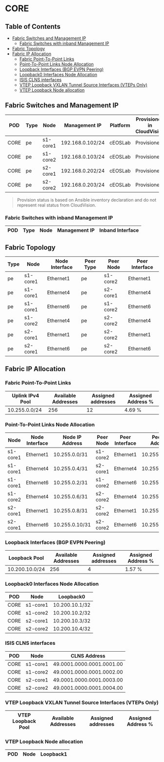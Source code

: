 # CORE

## Table of Contents

- [Fabric Switches and Management IP](#fabric-switches-and-management-ip)
  - [Fabric Switches with inband Management IP](#fabric-switches-with-inband-management-ip)
- [Fabric Topology](#fabric-topology)
- [Fabric IP Allocation](#fabric-ip-allocation)
  - [Fabric Point-To-Point Links](#fabric-point-to-point-links)
  - [Point-To-Point Links Node Allocation](#point-to-point-links-node-allocation)
  - [Loopback Interfaces (BGP EVPN Peering)](#loopback-interfaces-bgp-evpn-peering)
  - [Loopback0 Interfaces Node Allocation](#loopback0-interfaces-node-allocation)
  - [ISIS CLNS interfaces](#isis-clns-interfaces)
  - [VTEP Loopback VXLAN Tunnel Source Interfaces (VTEPs Only)](#vtep-loopback-vxlan-tunnel-source-interfaces-vteps-only)
  - [VTEP Loopback Node allocation](#vtep-loopback-node-allocation)

## Fabric Switches and Management IP

| POD | Type | Node | Management IP | Platform | Provisioned in CloudVision | Serial Number |
| --- | ---- | ---- | ------------- | -------- | -------------------------- | ------------- |
| CORE | pe | s1-core1 | 192.168.0.102/24 | cEOSLab | Provisioned | - |
| CORE | pe | s1-core2 | 192.168.0.103/24 | cEOSLab | Provisioned | - |
| CORE | pe | s2-core1 | 192.168.0.202/24 | cEOSLab | Provisioned | - |
| CORE | pe | s2-core2 | 192.168.0.203/24 | cEOSLab | Provisioned | - |

> Provision status is based on Ansible inventory declaration and do not represent real status from CloudVision.

### Fabric Switches with inband Management IP

| POD | Type | Node | Management IP | Inband Interface |
| --- | ---- | ---- | ------------- | ---------------- |

## Fabric Topology

| Type | Node | Node Interface | Peer Type | Peer Node | Peer Interface |
| ---- | ---- | -------------- | --------- | ----------| -------------- |
| pe | s1-core1 | Ethernet1 | pe | s1-core2 | Ethernet1 |
| pe | s1-core1 | Ethernet4 | pe | s2-core1 | Ethernet4 |
| pe | s1-core1 | Ethernet6 | pe | s1-core2 | Ethernet6 |
| pe | s1-core2 | Ethernet4 | pe | s2-core2 | Ethernet4 |
| pe | s2-core1 | Ethernet1 | pe | s2-core2 | Ethernet1 |
| pe | s2-core1 | Ethernet6 | pe | s2-core2 | Ethernet6 |

## Fabric IP Allocation

### Fabric Point-To-Point Links

| Uplink IPv4 Pool | Available Addresses | Assigned addresses | Assigned Address % |
| ---------------- | ------------------- | ------------------ | ------------------ |
| 10.255.0.0/24 | 256 | 12 | 4.69 % |

### Point-To-Point Links Node Allocation

| Node | Node Interface | Node IP Address | Peer Node | Peer Interface | Peer IP Address |
| ---- | -------------- | --------------- | --------- | -------------- | --------------- |
| s1-core1 | Ethernet1 | 10.255.0.0/31 | s1-core2 | Ethernet1 | 10.255.0.1/31 |
| s1-core1 | Ethernet4 | 10.255.0.4/31 | s2-core1 | Ethernet4 | 10.255.0.5/31 |
| s1-core1 | Ethernet6 | 10.255.0.2/31 | s1-core2 | Ethernet6 | 10.255.0.3/31 |
| s1-core2 | Ethernet4 | 10.255.0.6/31 | s2-core2 | Ethernet4 | 10.255.0.7/31 |
| s2-core1 | Ethernet1 | 10.255.0.8/31 | s2-core2 | Ethernet1 | 10.255.0.9/31 |
| s2-core1 | Ethernet6 | 10.255.0.10/31 | s2-core2 | Ethernet6 | 10.255.0.11/31 |

### Loopback Interfaces (BGP EVPN Peering)

| Loopback Pool | Available Addresses | Assigned addresses | Assigned Address % |
| ------------- | ------------------- | ------------------ | ------------------ |
| 10.200.10.0/24 | 256 | 4 | 1.57 % |

### Loopback0 Interfaces Node Allocation

| POD | Node | Loopback0 |
| --- | ---- | --------- |
| CORE | s1-core1 | 10.200.10.1/32 |
| CORE | s1-core2 | 10.200.10.2/32 |
| CORE | s2-core1 | 10.200.10.3/32 |
| CORE | s2-core2 | 10.200.10.4/32 |

### ISIS CLNS interfaces

| POD | Node | CLNS Address |
| --- | ---- | ------------ |
| CORE | s1-core1 | 49.0001.0000.0001.0001.00 |
| CORE | s1-core2 | 49.0001.0000.0001.0002.00 |
| CORE | s2-core1 | 49.0001.0000.0001.0003.00 |
| CORE | s2-core2 | 49.0001.0000.0001.0004.00 |

### VTEP Loopback VXLAN Tunnel Source Interfaces (VTEPs Only)

| VTEP Loopback Pool | Available Addresses | Assigned addresses | Assigned Address % |
| --------------------- | ------------------- | ------------------ | ------------------ |

### VTEP Loopback Node allocation

| POD | Node | Loopback1 |
| --- | ---- | --------- |
